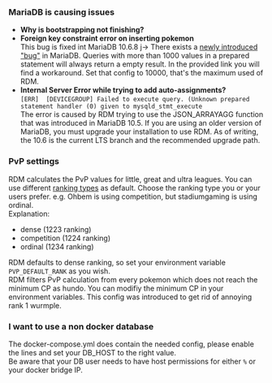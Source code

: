 ### MariaDB is causing issues
* **Why is bootstrapping not finishing?**
* **Foreign key constraint error on inserting pokemon**  
This bug is fixed int MariaDB 10.6.8 j-> There exists a [newly introduced "bug"](https://jira.mariadb.org/browse/MDEV-27937) in MariaDB. Queries with more than 1000 values in a prepared statement will always return a empty result. In the provided link you will find a workaround. Set that config to 10000, that's the maximum used of RDM.
* **Internal Server Error while trying to add auto-assignments?**  
`[ERR]  [DEVICEGROUP] Failed to execute query. (Unknown prepared statement handler (0) given to mysqld_stmt_execute`  
The error is caused by RDM trying to use the JSON_ARRAYAGG function that was introduced in MariaDB 10.5. If you are using an older version of MariaDB, you must upgrade your installation to use RDM. As of writing, the 10.6 is the current LTS branch and the recommended upgrade path.

### PvP settings
RDM calculates the PvP values for little, great and ultra leagues. You can use different [ranking types](https://en.m.wikipedia.org/wiki/Ranking) as default. Choose the ranking type you or your users prefer. e.g. Ohbem is using competition, but stadiumgaming is using ordinal.  
Explanation:
* dense (1223 ranking)
* competition (1224 ranking)
* ordinal (1234 ranking)

RDM defaults to dense ranking, so set your environment variable `PVP_DEFAULT_RANK` as you wish.  
RDM filters PvP calculation from every pokemon which does not reach the minimum CP as hundo. You can modifiy the minimum CP in your environment variables. This config was introduced to get rid of annoying rank 1 wurmple.

### I want to use a non docker database
The docker-compose.yml does contain the needed config, please enable the lines and set your DB_HOST to the right value.  
Be aware that your DB user needs to have host permissions for either `%` or your docker bridge IP.